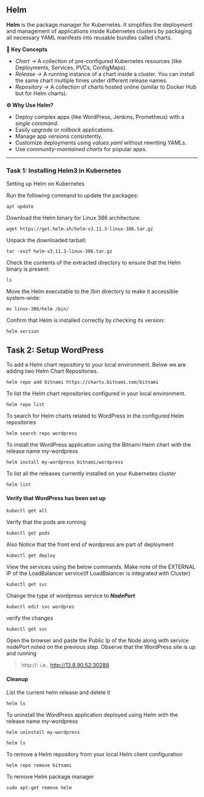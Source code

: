 ## Helm
**Helm** is the package manager for Kubernetes.
It simplifies the deployment and management of applications inside Kubernetes clusters by packaging all necessary YAML manifests into reusable bundles called charts.

**🔑 Key Concepts**
* *Chart →* A collection of pre-configured Kubernetes resources (like Deployments, Services, PVCs, ConfigMaps).
* *Release →* A running instance of a chart inside a cluster. You can install the same chart multiple times under different release names.
* *Repository →* A collection of charts hosted online (similar to Docker Hub but for Helm charts).

**⚙️ Why Use Helm?**
* Deploy complex apps (like WordPress, Jenkins, Prometheus) with a *single command*.
* Easily *upgrade* or *rollback* applications.
* Manage app *versions* consistently.
* Customize deployments using *values.yaml* without rewriting YAMLs.
* Use *community-maintained charts* for popular apps.
------------------------------------------------------------------------------------------------------------------------------------------------------------------
### Task 1: Installing Helm3 in Kubernetes
Setting up Helm on Kubernetes

Run the following command to update the packages:
```
apt update
```
Download the Helm binary for Linux 386 architecture:
```
wget https://get.helm.sh/helm-v3.11.3-linux-386.tar.gz
```
Unpack the downloaded tarball: 
```
tar -xvzf helm-v3.11.3-linux-386.tar.gz
```
Check the contents of the extracted directory to ensure that the Helm binary is present:
```
ls
```
Move the Helm executable to the /bin directory to make it accessible system-wide:
 
```
mv linux-386/helm /bin/
```
Confirm that Helm is installed correctly by checking its version:
```
helm version
```
## Task 2: Setup WordPress
To add a Helm chart repository to your local environment. Below we are adding two Helm Chart Repositories.
```
helm repo add bitnami https://charts.bitnami.com/bitnami 
```
To list the Helm chart repositories configured in your local environment.
```
helm repo list
```
To search for Helm charts related to WordPress in the configured Helm repositories
```
helm search repo wordpress
```
To install the WordPress application using the Bitnami Helm chart with the release name my-wordpress
```
helm install my-wordpress bitnami/wordpress
```
To list all the releases currently installed on your Kubernetes cluster
```
helm list
```

#### Verify that WordPress has been set up 

```
kubectl get all
```
Verify that the pods are running
```
kubectl get pods
```

Also Notice that the front end of wordpress are part of deployment
```
kubectl get deploy
```
View the services using the below commands. Make note of the EXTERNAL IP of the LoadBalancer service(If LoadBalancer is integrated with Cluster)
```
kubectl get svc
```
Change the type of wordpress service to ***NodePort***
```
kubectl edit svc wordpres
```
verify the changes
```
kubectl get svc
```
Open the browser and paste the Public Ip of the Node along with service nodePort noted on the previous step. Observe that the WordPress site is up and running
> http://<Public-IP-of-the-Node>:<NodePort>
> i.e.. http://13.8.90.52:30288

#### Cleanup
List the current helm release and delete it
```
helm ls
```

To uninstall the WordPress application deployed using Helm with the release name my-wordpress
```
helm uninstall my-wordpress
```
```
helm ls
```
 To remove a Helm repository from your local Helm client configuration
```
helm repo remove bitnami
```
To remove Helm package manager
```
sudo apt-get remove helm
```
 

